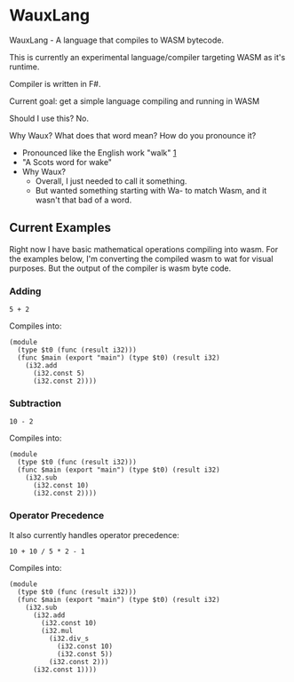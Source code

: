 # WauxLang

WauxLang - A language that compiles to WASM bytecode.

This is currently an experimental language/compiler targeting WASM as it's runtime.

Compiler is written in F#.

Current goal: get a simple language compiling and running in WASM

Should I use this? No.

Why Waux? What does that word mean? How do you pronounce it?
  * Pronounced like the English work "walk" [1](https://www.collinsdictionary.com/us/dictionary/english/wauk)
  * "A Scots word for wake"
  * Why Waux?
    * Overall, I just needed to call it something.
    * But wanted something starting with Wa- to match Wasm, and it wasn't that bad of a word. 

## Current Examples

Right now I have basic mathematical operations compiling into wasm. For the examples below, I'm converting the compiled wasm to wat for visual purposes. But the output of the compiler is wasm byte code.

### Adding

```
5 + 2
```

Compiles into:

```wat
(module
  (type $t0 (func (result i32)))
  (func $main (export "main") (type $t0) (result i32)
    (i32.add
      (i32.const 5)
      (i32.const 2))))
```

### Subtraction

`10 - 2`

Compiles into:

```wat
(module
  (type $t0 (func (result i32)))
  (func $main (export "main") (type $t0) (result i32)
    (i32.sub
      (i32.const 10)
      (i32.const 2))))
```

### Operator Precedence

It also currently handles operator precedence:

`10 + 10 / 5 * 2 - 1`

Compiles into:

```wat
(module
  (type $t0 (func (result i32)))
  (func $main (export "main") (type $t0) (result i32)
    (i32.sub
      (i32.add
        (i32.const 10)
        (i32.mul
          (i32.div_s
            (i32.const 10)
            (i32.const 5))
          (i32.const 2)))
      (i32.const 1))))
```